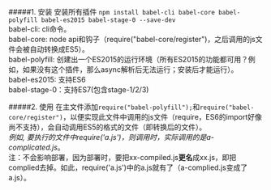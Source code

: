 #####1. 安装
安装所有插件
`npm install babel-cli babel-core babel-polyfill babel-es2015 babel-stage-0 --save-dev`  
babel-cli: cli命令。  
babel-core: node api和钩子（require("babel-core/register")，之后调用的js文件会被自动转换成ES5）。  
babel-polyfill: 创建出一个ES2015的运行环境（所有ES2015的功能都可用？例如，如果没有这个插件，那么async解析后无法运行；安装后才能运行）。  
babel-es2015: 支持ES6  
babel-stage-0：支持ES7(包含stage-1/2/3)  

#####2. 使用
在主文件添加`require("babel-polyfill");`和`require("babel-core/register")`，以便实现此文件中调用的js文件（require，ES6的import好像尚不支持），会自动调用ES5的格式的文件（即转换后的文件）。  
*例如, 要执行的文件中require('a.js')，则调用时，实际调用的是a-complicated.js*。  
注：不会影响部署，因为部署时，要把xx-compiled.js**更名**成xx.js，即把complied去掉。如此，require('a.js')中的a.js就有了（a-complied.js变成了a.js）。  


